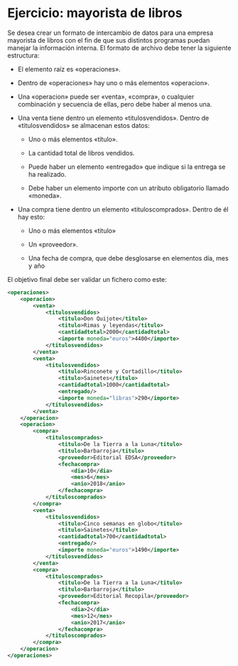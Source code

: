 # Ejercicio: mayorista de libros
Se desea crear un formato de intercambio de datos para una empresa mayorista de libros con el fin de que sus distintos programas puedan manejar la información interna. El formato de archivo debe tener la siguiente estructura:

- El elemento raíz es «operaciones».

- Dentro de «operaciones» hay uno o más elementos «operacion».

- Una «operacion» puede ser «venta», «compra», o cualquier combinación y secuencia de ellas, pero debe haber al menos una.

- Una venta tiene dentro un elemento «titulosvendidos». Dentro de «titulosvendidos» se almacenan estos datos:

  - Uno o más elementos «título».

  - La cantidad total de libros vendidos.

  - Puede haber un elemento «entregado» que indique si la entrega se ha realizado.

  - Debe haber un elemento importe con un atributo obligatorio llamado «moneda».

- Una compra tiene dentro un elemento «tituloscomprados». Dentro de él hay esto:

  - Uno o más elementos «titulo»

  - Un «proveedor».

  - Una fecha de compra, que debe desglosarse en elementos día, mes y año

El objetivo final debe ser validar un fichero como este:
```xml
<operaciones>
    <operacion>
        <venta>
            <titulosvendidos>
                <titulo>Don Quijote</titulo>
                <titulo>Rimas y leyendas</titulo>
                <cantidadtotal>2000</cantidadtotal>
                <importe moneda="euros">4400</importe>
            </titulosvendidos>
        </venta>
        <venta>
            <titulosvendidos>
                <titulo>Rinconete y Cortadillo</titulo>
                <titulo>Sainetes</titulo>
                <cantidadtotal>1000</cantidadtotal>
                <entregado/>
                <importe moneda="libras">290</importe>
            </titulosvendidos>
        </venta>
    </operacion>
    <operacion>
        <compra>
            <tituloscomprados>
                <titulo>De la Tierra a la Luna</titulo>
                <titulo>Barbarroja</titulo>
                <proveedor>Editorial EDSA</proveedor>
                <fechacompra>
                    <dia>10</dia>
                    <mes>6</mes>
                    <anio>2018</anio>
                </fechacompra>
            </tituloscomprados>
        </compra>
        <venta>
            <titulosvendidos>
                <titulo>Cinco semanas en globo</titulo>
                <titulo>Sainetes</titulo>
                <cantidadtotal>700</cantidadtotal>
                <entregado/>
                <importe moneda="euros">1490</importe>
            </titulosvendidos>
        </venta>
        <compra>
            <tituloscomprados>
                <titulo>De la Tierra a la Luna</titulo>
                <titulo>Barbarroja</titulo>
                <proveedor>Editorial Recopila</proveedor>
                <fechacompra>
                    <dia>2</dia>
                    <mes>12</mes>
                    <anio>2017</anio>
                </fechacompra>
            </tituloscomprados>
        </compra>
    </operacion>
</operaciones>
```